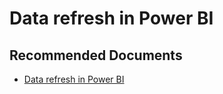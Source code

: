   <properties
	pageTitle="scheduled data refresh in power bi"
	description="scheduled data refresh in power bi"
	service="microsoft.PowerBIDedicated"
	resource="capacities"
	authors="pjfreitas"
	ms.author="pfreitas"	
	displayOrder="30"
	selfHelpType="generic"
	supportTopicIds="32628152"
	productPesIds="16334"
	cloudEnvironments="public, MoonCake, fairfax, usnat, ussec" 
	articleId="93ff32d6-b041-bf74-9c00-5a341555d71e"
	ownershipId="PowerBI_PowerBI"
/>

# Data refresh in Power BI

## **Recommended Documents**

* [Data refresh in Power BI](https://docs.microsoft.com/power-bi/refresh-data)

